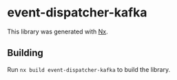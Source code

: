 # event-dispatcher-kafka

This library was generated with [Nx](https://nx.dev).

## Building

Run `nx build event-dispatcher-kafka` to build the library.

